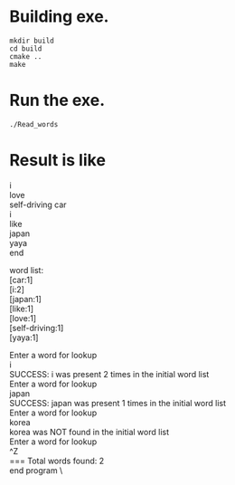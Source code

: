 #  Building exe.
```
mkdir build
cd build
cmake ..
make
```

# Run the exe.
```
./Read_words
```

# Result is like
i \
love \
self-driving car \
i \
like \
japan \
yaya \
end 

word list: \
[car:1] \
[i:2] \
[japan:1]\
[like:1]\
[love:1]\
[self-driving:1]\
[yaya:1] 

Enter a word for lookup \
i \
SUCCESS: i was present 2 times in the initial word list \
Enter a word for lookup \
japan \
SUCCESS: japan was present 1 times in the initial word list \
Enter a word for lookup \
korea \
korea was NOT found in the initial word list \
Enter a word for lookup \
^Z \
=== Total words found: 2 \
end program \
